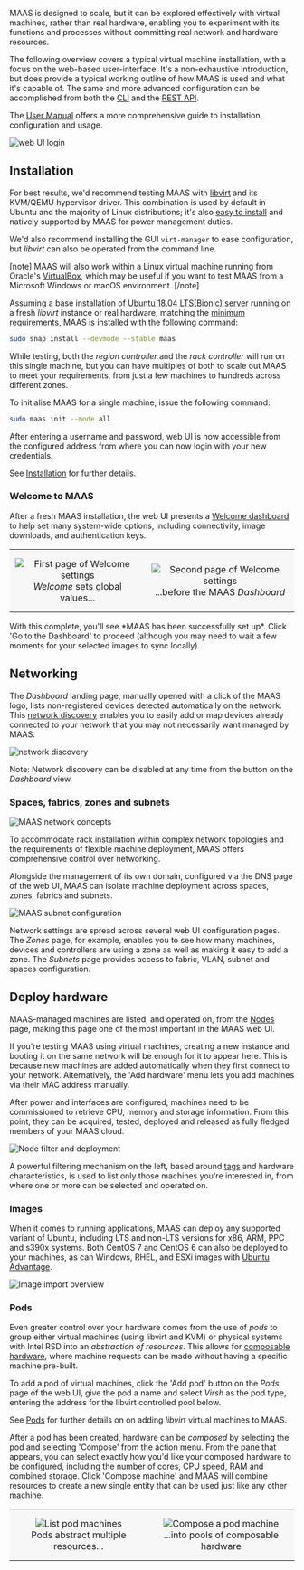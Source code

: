 MAAS is designed to scale, but it can be explored effectively with virtual machines, rather than real hardware, enabling you to experiment with its functions and processes without committing real network and hardware resources.

The following overview covers a typical virtual machine installation, with a focus on the web-based user-interface. It's a non-exhaustive introduction, but does provide a typical working outline of how MAAS is used and what it's capable of. The same and more advanced configuration can be accomplished from both the [CLI](manage-cli.md) and the [REST API](api.md).

The [User Manual](installconfig-snap-install.md) offers a more comprehensive guide to installation, configuration and usage.

![web UI login](../media/intro-explore__2.6-login.png)

## Installation

For best results, we'd recommend testing MAAS with [libvirt](https://libvirt.org/drvqemu.html) and its KVM/QEMU hypervisor driver. This combination is used by default in Ubuntu and the majority of Linux distributions; it's also [easy to install](https://help.ubuntu.com/lts/serverguide/libvirt.html) and natively supported by MAAS for power management duties.

We'd also recommend installing the GUI `virt-manager` to ease configuration, but *libvirt* can also be operated from the command line.

[note] MAAS will also work within a Linux virtual machine running from Oracle's [VirtualBox](https://www.virtualbox.org), which may be useful if you want to test MAAS from a Microsoft Windows or macOS environment. [/note]

Assuming a base installation of [Ubuntu 18.04 LTS(Bionic) server](https://wiki.ubuntu.com/BionicBeaver/ReleaseNotes) running on a fresh *libvirt* instance or real hardware, matching the [minimum requirements](intro-requirements.md#test-environment), MAAS is installed with the following command:

``` bash
sudo snap install --devmode --stable maas
```

While testing, both the *region controller* and the *rack controller* will run on this single machine, but you can have multiples of both to scale out MAAS to meet your requirements, from just a few machines to hundreds across different zones.

To initialise MAAS for a single machine, issue the following command:

``` bash
sudo maas init --mode all
```

After entering a username and password, web UI is now accessible from the configured address from where you can now login with your new credentials.

See [Installation](installconfig-snap-install.md) for further details.

### Welcome to MAAS

After a fresh MAAS installation, the web UI presents a [Welcome dashboard](installconfig-webui-conf-journey.md) to help set many system-wide options, including connectivity, image downloads, and authentication keys.

<style>
table th, table td {
    background: #f7f7f7;
    border: 0px solid;
    padding: 15px 10px;
}

table.logos {
    background: #f7f7f7;
    border: 0px solid;
    padding: 4px 4px;
}

table.logos th, table.logos td{
    align="center";
    valign="center";
    border: 8px;
    border-style: solid;
    border-color: #ffffff;
  }
</style>
<table width="500" border-width="0px" cellpadding="5">

<tr>

<td align="center" valign="center" border-width="0px" >
<img src="../media/intro-explore__2.4_welcome1.png" alt="First page of Welcome settings" />
<br />
<i>Welcome</i> sets global values...
</td>

<td align="center" valign="center" border-width="0px">
<img src="../media/intro-explore__2.4_welcome2.png" alt="Second page of Welcome settings" />
<br />
...before the MAAS <i>Dashboard</i>
</td>

</tr>

</table>
With this complete, you'll see *MAAS has been successfully set up*. Click 'Go to the Dashboard' to proceed (although you may need to wait a few moments for your selected images to sync locally).

## Networking

The *Dashboard* landing page, manually opened with a click of the MAAS logo, lists non-registered devices detected automatically on the network. This [network discovery](installconfig-network-dev-discovery.md) enables you to easily add or map devices already connected to your network that you may not necessarily want managed by MAAS.

![network discovery](../media/intro-explore__2.6-network-discovery.png)

Note: Network discovery can be disabled at any time from the button on the *Dashboard* view.

### Spaces, fabrics, zones and subnets

![MAAS network concepts](../media/intro-concepts__fabrics-spaces.png)

To accommodate rack installation within complex network topologies and the requirements of flexible machine deployment, MAAS offers comprehensive control over networking.

Alongside the management of its own domain, configured via the DNS page of the web UI, MAAS can isolate machine deployment across spaces, zones, fabrics and subnets.

![MAAS subnet configuration](../media/intro-explore__2.4_subnets.png)

Network settings are spread across several web UI configuration pages. The *Zones* page, for example, enables you to see how many machines, devices and controllers are using a zone as well as making it easy to add a zone. The *Subnets* page provides access to fabric, VLAN, subnet and spaces configuration.

## Deploy hardware

MAAS-managed machines are listed, and operated on, from the [Nodes](nodes-overview.md) page, making this page one of the most important in the MAAS web UI.

If you're testing MAAS using virtual machines, creating a new instance and booting it on the same network will be enough for it to appear here. This is because new machines are added automatically when they first connect to your network. Alternatively, the 'Add hardware' menu lets you add machines via their MAC address manually.

After power and interfaces are configured, machines need to be commissioned to retrieve CPU, memory and storage information. From this point, they can be acquired, tested, deployed and released as fully fledged members of your MAAS cloud.

![Node filter and deployment](../media/intro-explore__2.6-deploy.png)

A powerful filtering mechanism on the left, based around [tags](nodes-tags.md) and hardware characteristics, is used to list only those machines you're interested in, from where one or more can be selected and operated on.

### Images

When it comes to running applications, MAAS can deploy any supported variant of Ubuntu, including LTS and non-LTS versions for x86, ARM, PPC and s390x systems. Both CentOS 7 and CentOS 6 can also be deployed to your machines, as can Windows, RHEL, and ESXi images with [Ubuntu Advantage](https://www.ubuntu.com/support).

![Image import overview](../media/intro-explore__2.6-images.png)

### Pods

Even greater control over your hardware comes from the use of *pods* to group either virtual machines (using libvirt and KVM) or physical systems with Intel RSD into an *abstraction of resources*. This allows for [composable hardware](nodes-comp-hw.md), where machine requests can be made without having a specific machine pre-built.

To add a pod of virtual machines, click the 'Add pod' button on the *Pods* page of the web UI, give the pod a name and select *Virsh* as the pod type, entering the address for the libvirt controlled pool below.

See [Pods](manage-pods-intro.html) for further details on on adding *libvirt* virtual machines to MAAS.

After a pod has been created, hardware can be *composed* by selecting the pod and selecting 'Compose' from the action menu. From the pane that appears, you can select exactly how you'd like your composed hardware to be configured, including the number of cores, CPU speed, RAM and combined storage. Click 'Compose machine' and MAAS will combine resources to create a new single entity that can be used just like any other machine.

<style>
table th, table td {
    background: #f7f7f7;
    border: 0px solid;
    padding: 15px 10px;
}

table.logos {
    background: #f7f7f7;
    border: 0px solid;
    padding: 4px 4px;
}

table.logos th, table.logos td{
    align="center";
    valign="center";
    border: 8px;
    border-style: solid;
    border-color: #ffffff;
  }
</style>
<table width="500" border-width="0px" cellpadding="5">

<tr>

<td align="center" valign="center" border-width="0px" >
<img src="../media/intro-explore__2.6-pod.png" alt="List pod machines" />
<br />
Pods abstract multiple resources...
</td>

<td align="center" valign="center" border-width="0px">
<img src="../media/intro-explore__2.6-pod-compose.png" alt="Compose a pod machine" />
<br />
...into pools of composable hardware
</td>

</tr>

</table>
<!-- IMAGES -->
<!-- LINKS -->

